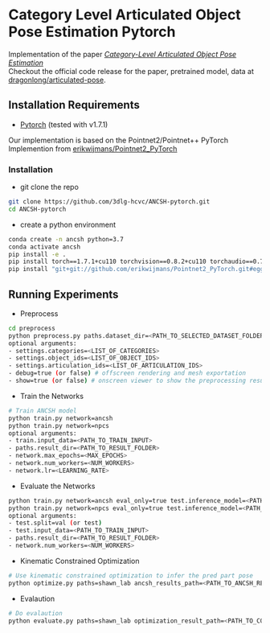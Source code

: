 # Category Level Articulated Object Pose Estimation Pytorch

Implementation of the paper *[Category-Level Articulated Object Pose Estimation](https://arxiv.org/abs/1912.11913)*  
Checkout the official code release for the paper, pretrained model, data at [dragonlong/articulated-pose](https://github.com/dragonlong/articulated-pose).

## Installation Requirements
* [Pytorch](https://pytorch.org/) (tested with v1.7.1)

Our implementation is based on the Pointnet2/Pointnet++ PyTorch Implemention from [erikwijmans/Pointnet2_PyTorch](https://github.com/erikwijmans/Pointnet2_PyTorch)

### Installation
- git clone the repo
```bash
git clone https://github.com/3dlg-hcvc/ANCSH-pytorch.git
cd ANCSH-pytorch
```
- create a python environment
```bash
conda create -n ancsh python=3.7
conda activate ancsh
pip install -e .
pip install torch==1.7.1+cu110 torchvision==0.8.2+cu110 torchaudio==0.7.2 -f https://download.pytorch.org/whl/torch_stable.html
pip install "git+git://github.com/erikwijmans/Pointnet2_PyTorch.git#egg=pointnet2_ops&subdirectory=pointnet2_ops_lib"
```

## Running Experiments
- Preprocess
```bash
cd preprocess
python preprocess.py paths.dataset_dir=<PATH_TO_SELECTED_DATASET_FOLDER> dataset=<SELECTED_DATASET>
optional arguments:
- settings.categories=<LIST_OF_CATEGORIES>
- settings.object_ids=<LIST_OF_OBJECT_IDS>
- settings.articulation_ids=<LIST_OF_ARTICULATION_IDS>
- debug=true (or false) # offscreen rendering and mesh exportation
- show=true (or false) # onscreen viewer to show the preprocessing results
```
- Train the Networks
```bash
# Train ANCSH model
python train.py network=ancsh
python train.py network=npcs
optional arguments:
- train.input_data=<PATH_TO_TRAIN_INPUT>
- paths.result_dir=<PATH_TO_RESULT_FOLDER>
- network.max_epochs=<MAX_EPOCHS>
- network.num_workers=<NUM_WORKERS>
- network.lr=<LEARNING_RATE>
```
- Evaluate the Networks
```bash
python train.py network=ancsh eval_only=true test.inference_model=<PATH_TO_MODEL>
python train.py network=npcs eval_only=true test.inference_model=<PATH_TO_MODEL>
optional arguments:
- test.split=val (or test)
- test.input_data=<PATH_TO_TRAIN_INPUT>
- paths.result_dir=<PATH_TO_RESULT_FOLDER>
- network.num_workers=<NUM_WORKERS>
```
- Kinematic Constrained Optimization
```bash
# Use kinematic constrained optimization to infer the pred part pose 
python optimize.py paths=shawn_lab ancsh_results_path=<PATH_TO_ANCSH_RESULTS> npcs_results_path=<PATH_TO_NPCS_RESULTS> num_parts=<NUM OF PARTS>
```
- Evalaution
```bash
# Do evalaution
python evaluate.py paths=shawn_lab optimization_result_path=<PATH_TO_COMBINED_REUSLTS>
```




